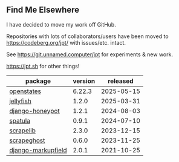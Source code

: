 ## Find Me Elsewhere
I have decided to move my work off GitHub.

Repositories with lots of collaborators/users have been moved to <https://codeberg.org/jpt/> with issues/etc. intact.
    
See <https://git.unnamed.computer/jpt> for experiments & new work.

<https://jpt.sh> for other things!

| package | version | released |
|--------------|-----------|-------------|
| [openstates](https://github.com/openstates/) | 6.22.3 | 2025-05-15 |
| [jellyfish](https://codeberg.org/jpt/jellyfish) | 1.2.0 | 2025-03-31 |
| [django-honeypot](https://codeberg.org/jpt/django-honeypot) | 1.2.1 | 2024-08-03 |
| [spatula](https://codeberg.org/jpt/spatula) | 0.9.1 | 2024-07-10 |
| [scrapelib](https://codeberg.org/jpt/scrapelib) | 2.3.0 | 2023-12-15 |
| [scrapeghost](https://codeberg.org/jpt/scrapeghost) | 0.6.0 | 2023-11-25 |
| [django-markupfield](https://codeberg.org/jpt/django-markupfield) | 2.0.1 | 2021-10-25 |
